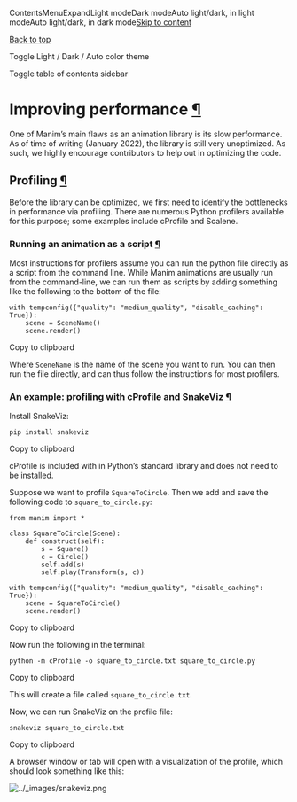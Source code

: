 ContentsMenuExpandLight modeDark modeAuto light/dark, in light modeAuto light/dark, in dark mode[Skip to content](https://docs.manim.community/en/stable/contributing/performance.html#furo-main-content)

[Back to top](https://docs.manim.community/en/stable/contributing/performance.html#)

Toggle Light / Dark / Auto color theme

Toggle table of contents sidebar

# Improving performance [¶](https://docs.manim.community/en/stable/contributing/performance.html\#improving-performance "Link to this heading")

One of Manim’s main flaws as an animation library is its slow performance.
As of time of writing (January 2022), the library is still very unoptimized.
As such, we highly encourage contributors to help out in optimizing the code.

## Profiling [¶](https://docs.manim.community/en/stable/contributing/performance.html\#profiling "Link to this heading")

Before the library can be optimized, we first need to identify the bottlenecks
in performance via profiling. There are numerous Python profilers available for
this purpose; some examples include cProfile and Scalene.

### Running an animation as a script [¶](https://docs.manim.community/en/stable/contributing/performance.html\#running-an-animation-as-a-script "Link to this heading")

Most instructions for profilers assume you can run the python file directly as a
script from the command line. While Manim animations are usually run from the
command-line, we can run them as scripts by adding something like the following
to the bottom of the file:

```
with tempconfig({"quality": "medium_quality", "disable_caching": True}):
    scene = SceneName()
    scene.render()

```

Copy to clipboard

Where `SceneName` is the name of the scene you want to run. You can then run the
file directly, and can thus follow the instructions for most profilers.

### An example: profiling with cProfile and SnakeViz [¶](https://docs.manim.community/en/stable/contributing/performance.html\#an-example-profiling-with-cprofile-and-snakeviz "Link to this heading")

Install SnakeViz:

```
pip install snakeviz

```

Copy to clipboard

cProfile is included with in Python’s standard library and does not need to be installed.

Suppose we want to profile `SquareToCircle`. Then we add and save the following code
to `square_to_circle.py`:

```
from manim import *

class SquareToCircle(Scene):
    def construct(self):
        s = Square()
        c = Circle()
        self.add(s)
        self.play(Transform(s, c))

with tempconfig({"quality": "medium_quality", "disable_caching": True}):
    scene = SquareToCircle()
    scene.render()

```

Copy to clipboard

Now run the following in the terminal:

```
python -m cProfile -o square_to_circle.txt square_to_circle.py

```

Copy to clipboard

This will create a file called `square_to_circle.txt`.

Now, we can run SnakeViz on the profile file:

```
snakeviz square_to_circle.txt

```

Copy to clipboard

A browser window or tab will open with a visualization of the profile, which should
look something like this:

![../_images/snakeviz.png](https://docs.manim.community/en/stable/_images/snakeviz.png)
